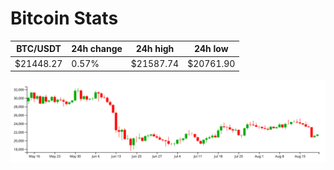 # Bitcoin Stats

BTC/USDT|24h change|24h high|24h low|
|---|---|---|---|
|$21448.27|0.57%|$21587.74|$20761.90|

<img src="./chart.svg">
